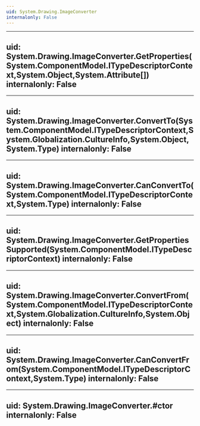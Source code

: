 ```yaml
---
uid: System.Drawing.ImageConverter
internalonly: False
---
```


---
uid: System.Drawing.ImageConverter.GetProperties(System.ComponentModel.ITypeDescriptorContext,System.Object,System.Attribute[])
internalonly: False
---

---
uid: System.Drawing.ImageConverter.ConvertTo(System.ComponentModel.ITypeDescriptorContext,System.Globalization.CultureInfo,System.Object,System.Type)
internalonly: False
---

---
uid: System.Drawing.ImageConverter.CanConvertTo(System.ComponentModel.ITypeDescriptorContext,System.Type)
internalonly: False
---

---
uid: System.Drawing.ImageConverter.GetPropertiesSupported(System.ComponentModel.ITypeDescriptorContext)
internalonly: False
---

---
uid: System.Drawing.ImageConverter.ConvertFrom(System.ComponentModel.ITypeDescriptorContext,System.Globalization.CultureInfo,System.Object)
internalonly: False
---

---
uid: System.Drawing.ImageConverter.CanConvertFrom(System.ComponentModel.ITypeDescriptorContext,System.Type)
internalonly: False
---

---
uid: System.Drawing.ImageConverter.#ctor
internalonly: False
---
